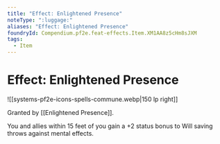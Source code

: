 ```yaml
---
title: "Effect: Enlightened Presence"
noteType: ":luggage:"
aliases: "Effect: Enlightened Presence"
foundryId: Compendium.pf2e.feat-effects.Item.XM1AA8z5cHm8sJXM
tags:
  - Item
---
```


# Effect: Enlightened Presence
![[systems-pf2e-icons-spells-commune.webp|150 lp right]]

Granted by [[Enlightened Presence]].

You and allies within 15 feet of you gain a +2 status bonus to Will saving throws against mental effects.
